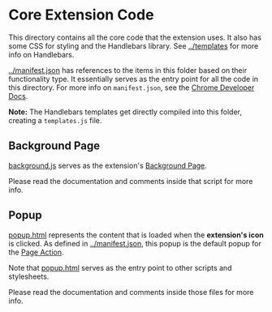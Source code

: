 # Core Extension Code

This directory contains all the core code that the extension uses.
It also has some CSS for styling and the Handlebars library.
See [../templates](../templates) for more info on Handlebars.

[../manifest.json](../manifest.json) has references to the items in this folder based on their functionality type.
It essentially serves as the entry point for all the code in this directory.
For more info on `manifest.json`, see the [Chrome Developer Docs](https://developer.chrome.com/extensions/manifest).

**Note:** The Handlebars templates get directly compiled into this folder, creating a `templates.js` file.

## Background Page

[background.js](background.js) serves as the extension's [Background Page](https://developer.chrome.com/extensions/background_pages).

Please read the documentation and comments inside that script for more info.

## Popup

[popup.html](popup.html) represents the content that is loaded when the **extension's icon** is clicked.
As defined in [../manifest.json](../manifest.json), this popup is the default popup for the [Page Action](https://developer.chrome.com/extensions/pageAction).

Note that [popup.html](popup.html) serves as the entry point to other scripts and stylesheets.

Please read the documentation and comments inside those files for more info.